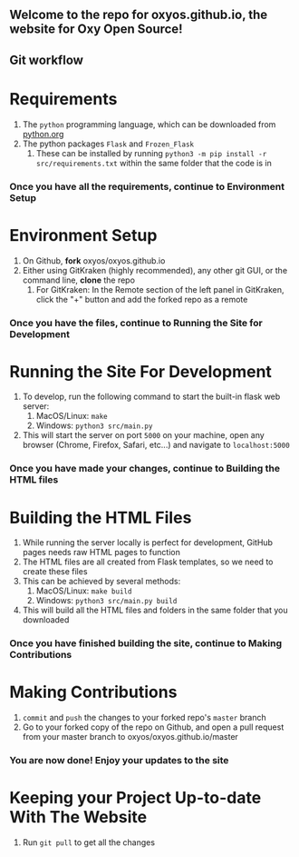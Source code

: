 ## Welcome to the repo for oxyos.github.io, the website for Oxy Open Source!

## Git workflow

# Requirements
1. The `python` programming language, which can be downloaded from [python.org](https://python.org)
1. The python packages `Flask` and `Frozen_Flask`
    1. These can be installed by running `python3 -m pip install -r src/requirements.txt` within the same folder that the code is in

### Once you have all the requirements, continue to Environment Setup

# Environment Setup
1. On Github, **fork** oxyos/oxyos.github.io
1. Either using GitKraken (highly recommended), any other git GUI, or the command line, **clone** the repo
    1. For GitKraken: In the Remote section of the left panel in GitKraken, click the "+" button and add the forked repo as a remote

### Once you have the files, continue to Running the Site for Development

# Running the Site For Development
1. To develop, run the following command to start the built-in flask web server:
    1. MacOS/Linux: `make`
    1. Windows: `python3 src/main.py`
1. This will start the server on port `5000` on your machine, open any browser (Chrome, Firefox, Safari, etc...) and navigate to `localhost:5000`

### Once you have made your changes, continue to Building the HTML files

# Building the HTML Files
1. While running the server locally is perfect for development, GitHub pages needs raw HTML pages to function
1. The HTML files are all created from Flask templates, so we need to create these files
1. This can be achieved by several methods:
    1. MacOS/Linux: `make build`
    1. Windows: `python3 src/main.py build`
1. This will build all the HTML files and folders in the same folder that you downloaded

### Once you have finished building the site, continue to Making Contributions

# Making Contributions
1. `commit` and `push` the changes to your forked repo's `master` branch
1. Go to your forked copy of the repo on Github, and open a pull request from your master branch to oxyos/oxyos.github.io/master

### You are now done! Enjoy your updates to the site

# Keeping your Project Up-to-date With The Website
1. Run `git pull` to get all the changes
